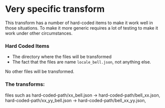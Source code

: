 # Very specific transform

This transform has a number of hard-coded items to make it work well in those situations. To make it more generic requires a lot of testing to make it work under other circumstances. 

### Hard Coded Items
* The directory where the files will be transformed
* The fact that the files are name <code>locale_bell.json</code>, not anything else. 

No other files will be transformed. 

### The transforms:
files such as 
    hard-coded-path/xx_bell.json -> hard-coded-path/bell_xx.json, 
    hard-coded-path/xx_yy_bell.json -> hard-coded-path/bell_xx_yy.json, 
